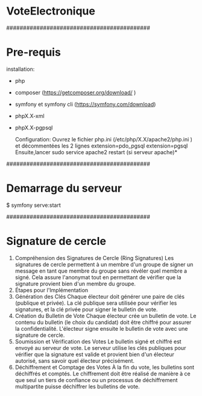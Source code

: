 # VoteElectronique
###########################################
# Pre-requis 
installation:
-  php
- composer (https://getcomposer.org/download/ )
- symfony et symfony cli (https://symfony.com/download)
- phpX.X-xml
- phpX.X-pgpsql

  Configuration:
Ouvrez le fichier php.ini (/etc/php/X.X/apache2/php.ini ) et décommentées les 2 lignes 
extension=pdo_pgsql
extension=pgsql
Ensuite,lancer
sudo service apache2 restart (si serveur apache)*


###########################################
# Demarrage du serveur
$ symfony serve:start

###########################################
# Signature de cercle
1. Compréhension des Signatures de Cercle (Ring Signatures)
Les signatures de cercle permettent à un membre d'un groupe de signer un message en tant que membre du groupe sans révéler quel membre a signé. Cela assure l'anonymat tout en permettant de vérifier que la signature provient bien d'un membre du groupe.
2. Étapes pour l'Implémentation
1. Génération des Clés
Chaque électeur doit générer une paire de clés (publique et privée). La clé publique sera utilisée pour vérifier les signatures, et la clé privée pour signer le bulletin de vote.
2. Création du Bulletin de Vote
Chaque électeur crée un bulletin de vote. Le contenu du bulletin (le choix du candidat) doit être chiffré pour assurer la confidentialité. L'électeur signe ensuite le bulletin de vote avec une signature de cercle.
3. Soumission et Vérification des Votes
Le bulletin signé et chiffré est envoyé au serveur de vote. Le serveur utilise les clés publiques pour vérifier que la signature est valide et provient bien d'un électeur autorisé, sans savoir quel électeur précisément.
4. Déchiffrement et Comptage des Votes
À la fin du vote, les bulletins sont déchiffrés et comptés. Le chiffrement doit être réalisé de manière à ce que seul un tiers de confiance ou un processus de déchiffrement multipartite puisse déchiffrer les bulletins de vote.

